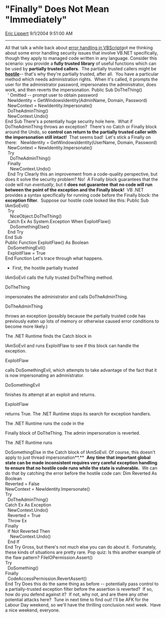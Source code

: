 # "Finally" Does Not Mean "Immediately"

[Eric Lippert](https://social.msdn.microsoft.com/profile/Eric%20Lippert) 9/1/2004 9:51:00 AM

-----

All that talk a while back about [error handling in VBScript](http://blogs.msdn.com/ericlippert/archive/2004/08/19/217244.aspx)got me thinking about some error handling security issues that involve VB.NET specifically, though they apply to managed code written in any language. Consider this scenario: you provide a **fully trusted library** of useful functions which can be used by **partially trusted callers**.  The partially trusted callers might be [**hostile**](http://blogs.msdn.com/ericlippert/archive/2003/09/25/53097.aspx)-- that's why they're partially trusted, after all.  You have a particular method which needs administration rights.  When it's called, it prompts the user for the administrator password, impersonates the administrator, does work, and then reverts the impersonation. Public Sub DoTheThing()  
  ' Omitted -- prompt user to obtain password  
  NewIdentity = GetWindowsIdentity(AdminName, Domain, Password)  
  NewContext = NewIdentity.Impersonate()  
  DoTheAdminThing()  
  NewContext.Undo()  
End Sub There's a potentially huge security hole here.  What if DoTheAdminThing throws an exception?  There's no Catch or Finally block around the Undo, so **control can return to the partially trusted caller with the impersonation still intact\!**  That seems bad\!  Let's stick a Finally on there:   NewIdentity = GetWindowsIdentity(UserName, Domain, Password)  
  NewContext = NewIdentity.Impersonate()  
  Try  
    DoTheAdminThing()   
  Finally  
    NewContext.Undo()  
  End Try Clearly this an improvement from a code-quality perspective, but does it solve the security problem? No\!  A Finally block guarantees that the code will run *eventually*, but it **does not guarantee** **that** **no code will run between the point of the exception and the Finally block\!**  VB .NET provides a syntax specifically for running code before the Finally block: the **exception filter**.  Suppose our hostile code looked like this: Public Sub IAmSoEvil()  
  Try  
    NiceObject.DoTheThing()  
  Catch Ex As System.Exception When ExploitFlaw()  
    DoSomethingElse()  
  End Try  
End Sub  
Public Function ExploitFlaw() As Boolean  
  DoSomethingEvil()   
  ExploitFlaw = True  
End Function Let's trace through what happens.

  - First, the hostile partially trusted 

IAmSoEvil calls the fully trusted DoTheThing method.

DoTheThing

impersonates the administrator and calls DoTheAdminThing.

DoTheAdminThing

throws an exception (possibly because the partially trusted code has previously eaten up lots of memory or otherwise caused error conditions to become more likely.)

The .NET Runtime finds the Catch block in

IAmSoEvil and runs ExploitFlaw to see if this block can handle the exception.

ExploitFlaw

calls DoSomethingEvil, which attempts to take advantage of the fact that it is now impersonating an administrator.

DoSomethingEvil

finishes its attempt at an exploit and returns.

ExploitFlaw

returns True. The .NET Runtime stops its search for exception handlers.

The .NET Runtime runs the code in the

Finally block of DoTheThing. The admin impersonation is reverted.

The .NET Runtime runs

DoSomethingElse in the Catch block of IAmSoEvil. Of course, this doesn't apply to just thread impersonation**.**  **Any time that important global state can be made inconsistent requires very careful exception handling to ensure that no hostile code runs while the state is vulnerable.**  We can do that by catching the error before the hostile code can: Dim Reverted As Boolean  
Reverted = False  
NewContext = NewIdentity.Impersonate()  
Try   
  DoTheAdminThing()  
Catch Ex As Exception  
  NewContext.Undo()  
  Reverted = True  
  Throw Ex  
Finally   
  If Not Reverted Then   
    NewContext.Undo()  
  End If  
End Try Gross, but there's not much else you can do about it.  Fortunately, these kinds of situations are pretty rare. Pop quiz: Is this another example of the flaw pattern? FileIOPermission.Assert()  
Try   
  DoSomething()  
Finally   
  CodeAccessPermission.RevertAssert()  
End Try Does this do the same thing as before -- potentially pass control to a partially-trusted exception filter before the assertion is reverted?  If so, how do you defend against it?  If not, why not, and are there any other potential attacks here?  Tune in next time to find out\! I'll be AFK for the Labour Day weekend, so we'll have the thrilling conclusion next week.  Have a nice weekend, everyone.

